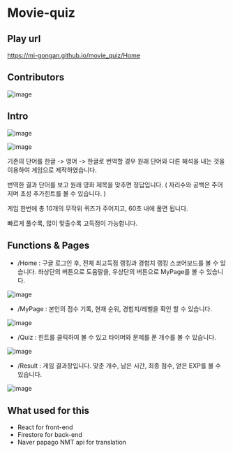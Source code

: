 Movie-quiz
============================================

## Play url
https://mi-gongan.github.io/movie_quiz/Home


## Contributors

![image](https://user-images.githubusercontent.com/33277896/175013958-b1a6ec20-61da-4351-adb3-7e0480a40f01.png)



## Intro

![image](https://user-images.githubusercontent.com/33277896/174984948-3a0fa253-049b-48b1-8b4f-816a03a93f85.png)

![image](https://user-images.githubusercontent.com/33277896/174985018-c0706c75-987d-44b9-8a56-150b45f815c9.png)

기존의 단어를 한글 -> 영어 -> 한글로 번역할 경우 원래 단어와 다른 해석을 내는 것을 이용하여 게임으로 제작하였습니다.

번역한 결과 단어를 보고 원래 영화 제목을 맞추면 정답입니다.
( 자리수와 공백은 주어지며 초성 추가힌트를 볼 수 있습니다. )

게임 한번에 총 10개의 무작위 퀴즈가 주어지고, 60초 내에 풀면 됩니다.

빠르게 풀수록, 많이 맞출수록 고득점이 가능합니다.


## Functions & Pages


 - /Home :
 구글 로그인 후, 전체 최고득점 랭킹과 경험치 랭킹 스코어보드를 볼 수 있습니다. 좌상단의 버튼으로 도움말을, 우상단의 버튼으로 MyPage를 볼 수 있습니다.
 
 
![image](https://user-images.githubusercontent.com/33277896/174987927-a547c0db-6d00-4344-baa2-f5407f37923b.png)


 - /MyPage :
 본인의 점수 기록, 현재 순위, 경험치/레벨을 확인 할 수 있습니다.
 
 
![image](https://user-images.githubusercontent.com/33277896/174988006-aae60d26-6d5f-438a-a5e3-18ac79fa46d4.png)


 - /Quiz :
 힌트를 클릭하여 볼 수 있고 타이머와 문제를 푼 개수를 볼 수 있습니다.
 
 
![image](https://user-images.githubusercontent.com/33277896/174988158-a220bf45-6df1-4109-82bf-07025d798c0f.png)

 
 
 - /Result :
 게임 결과창입니다. 맞춘 개수, 남은 시간, 최종 점수, 얻은 EXP를 볼 수 있습니다.
 
 
 ![image](https://user-images.githubusercontent.com/33277896/174989530-3ce9b629-84b0-406f-8ef8-ab6ae2ee897f.png)

## What used for this

- React for front-end
- Firestore for back-end
- Naver papago NMT api for translation
